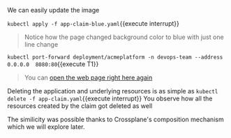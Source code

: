 We can easily update the image

`kubectl apply -f app-claim-blue.yaml`{{execute interrupt}}

> Notice how the page changed background color to blue with just one line change

`kubectl port-forward deployment/acmeplatform -n devops-team --address 0.0.0.0  8080:80`{{execute T1}}

> You can [open the web page right here again](https://[[HOST_SUBDOMAIN]]-8080-[[KATACODA_HOST]].environments.katacoda.com/)

Deleting the application and underlying resources is as simple as `kubectl delete -f app-claim.yaml`{{execute interrupt}}
You observe how all the resources created by the claim got deleted as well

The similicity was possible thanks to Crossplane's composition mechanism which we will explore later.
